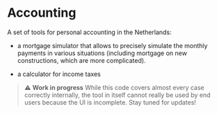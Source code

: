 # Accounting

A set of tools for personal accounting in the Netherlands:

* a mortgage simulator that allows to precisely simulate the monthly payments
in various situations (including mortgage on new constructions, which are more complicated). 

* a calculator for income taxes

> :warning: **Work in progress** While this code covers almost every case correctly internally,
> the tool in itself cannot really be used by end users because the UI is incomplete.
> Stay tuned for updates!
